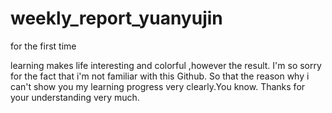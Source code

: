 # weekly_report_yuanyujin
for the first time

learning makes life interesting and colorful ,however the result.
I'm so sorry for the fact that i'm not familiar with this Github. So that the reason why i can't show you my learning progress very clearly.You know.
Thanks for your understanding very much.
